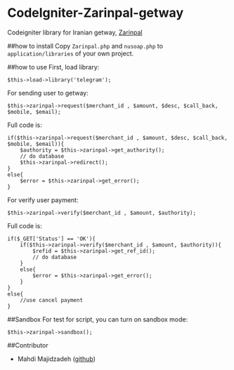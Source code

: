 # CodeIgniter-Zarinpal-getway
Codeigniter library for Iranian getway, [Zarinpal](https://www.zarinpal.com/)

##how to install
Copy `Zarinpal.php` and `nusoap.php` to `application/libraries` of your own project.

##how to use
First, load library:
```
$this->load->library('telegram');
```

For sending user to getway:
```
$this->zarinpal->request($merchant_id , $amount, $desc, $call_back, $mobile, $email);
```
Full code is:
```
if($this->zarinpal->request($merchant_id , $amount, $desc, $call_back, $mobile, $email)){
    $authority = $this->zarinpal->get_authority();
    // do database 
    $this->zarinpal->redirect();
}
else{
    $error = $this->zarinpal->get_error();
}
```
For verify user payment:
```
$this->zarinpal->verify($merchant_id , $amount, $authority);
```
Full code is:
```
if($_GET['Status'] == 'OK'){
    if($this->zarinpal->verify($merchant_id , $amount, $authority)){
        $refid = $this->zarinpal->get_ref_id();
        // do database 
    }
    else{
        $error = $this->zarinpal->get_error();
    }
}
else{
    //use cancel payment
}
```
##Sandbox
For test for script, you can turn on sandbox mode:
```
$this->zarinpal->sandbox();
```

##Contributor
- Mahdi Majidzadeh ([github](https://github.com/MahdiMajidzadeh))

